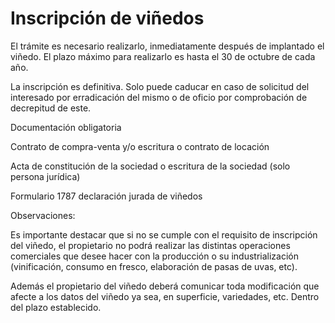 # Inscripción de viñedos

El trámite es necesario realizarlo, inmediatamente después de implantado el viñedo. El plazo máximo para realizarlo es hasta el 30 de octubre de cada año.

La inscripción es definitiva. Solo puede caducar en caso de solicitud del interesado por erradicación del mismo o de oficio por comprobación de decrepitud de este.

Documentación obligatoria

Contrato de compra-venta y/o escritura o contrato de locación

Acta de constitución de la sociedad o escritura de la sociedad (solo persona jurídica)

Formulario 1787 declaración jurada de viñedos

Observaciones:

Es importante destacar que si no se cumple con el requisito de inscripción del viñedo, el propietario no podrá realizar las distintas operaciones comerciales que desee hacer con la producción o su industrialización (vinificación, consumo en fresco, elaboración de pasas de uvas, etc).

Además el propietario del viñedo deberá comunicar toda modificación que afecte a los datos del viñedo ya sea, en superficie, variedades, etc. Dentro del plazo establecido.